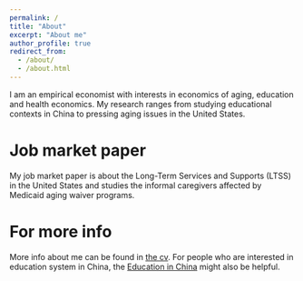 ```yaml
---
permalink: /
title: "About"
excerpt: "About me"
author_profile: true
redirect_from: 
  - /about/
  - /about.html
---
```


I am an empirical economist with interests in economics of aging, education and health economics. My research ranges from studying educational contexts in China to pressing aging issues in the United States.


Job market paper
======
My job market paper is about the Long-Term Services and Supports (LTSS) in the United States and studies the informal caregivers affected by Medicaid aging waiver programs.


For more info
======
More info about me can be found in [the cv](https://emmazai.github.io/cv/). For people who are interested in education system in China, the [Education in China](https://emmazai.github.io/educationinchina/) might also be helpful.
